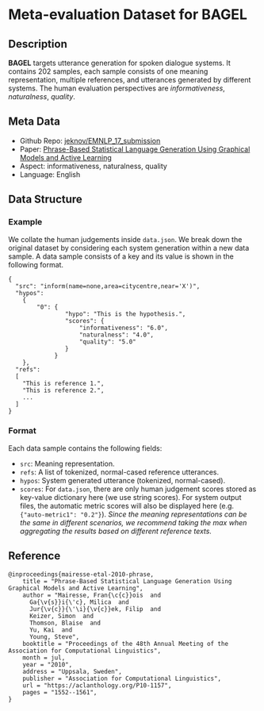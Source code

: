 # Meta-evaluation Dataset for BAGEL

## Description
**BAGEL** targets utterance generation for spoken
dialogue systems. It contains 202 samples, each sample consists of one
meaning representation, multiple references, and utterances generated by different systems. The human evaluation perspectives are *informativeness*, *naturalness*, *quality*.


## Meta Data
* Github Repo: [jeknov/EMNLP_17_submission](https://github.com/jeknov/EMNLP_17_submission)
* Paper: [Phrase-Based Statistical Language Generation Using Graphical Models and Active Learning](https://aclanthology.org/P10-1157/)
* Aspect: informativeness, naturalness, quality
* Language: English

## Data Structure
### Example
We collate the human judgements inside `data.json`. We break down the original dataset by considering each system generation within a new data sample. A data sample consists of a key and its value is shown in the following format.

```
{
  "src": "inform(name=none,area=citycentre,near='X')",
  "hypos": 
    {
        "0": {
                "hypo": "This is the hypothesis.",
                "scores": {
                    "informativeness": "6.0", 
                    "naturalness": "4.0",
                    "quality": "5.0"
                }
             }
    },
  "refs": 
  [
    "This is reference 1.",
    "This is reference 2.",
    ...
  ]
}
```

### Format
Each data sample contains the following fields:
* `src`: Meaning representation.
* `refs`: A list of tokenized, normal-cased reference utterances.
* `hypos`: System generated utterance (tokenized, normal-cased).   
* `scores`: For `data.json`, there are only human judgement scores stored as key-value dictionary here (we use string scores). For system output files, the automatic metric scores will also be displayed here (e.g. `{"auto-metric1": "0.2"}`). *Since the meaning representations can be the same in different scenarios, we recommend taking the max when aggregating the results based on different reference texts.*


## Reference
```
@inproceedings{mairesse-etal-2010-phrase,
    title = "Phrase-Based Statistical Language Generation Using Graphical Models and Active Learning",
    author = "Mairesse, Fran{\c{c}}ois  and
      Ga{\v{s}}i{\'c}, Milica  and
      Jur{\v{c}}{\'\i}{\v{c}}ek, Filip  and
      Keizer, Simon  and
      Thomson, Blaise  and
      Yu, Kai  and
      Young, Steve",
    booktitle = "Proceedings of the 48th Annual Meeting of the Association for Computational Linguistics",
    month = jul,
    year = "2010",
    address = "Uppsala, Sweden",
    publisher = "Association for Computational Linguistics",
    url = "https://aclanthology.org/P10-1157",
    pages = "1552--1561",
}
```